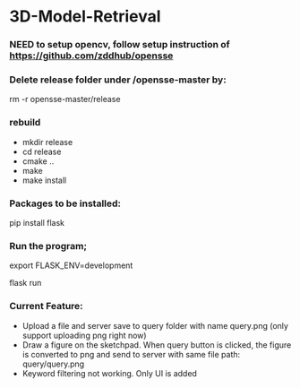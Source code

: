 # 3D-Model-Retrieval

### NEED to setup opencv, follow setup instruction of https://github.com/zddhub/opensse

### Delete release folder under /opensse-master by:
rm -r opensse-master/release

### rebuild
* mkdir release
* cd release
* cmake ..
* make
* make install

### Packages to be installed:
pip install flask


### Run the program;
export FLASK_ENV=development

flask run


### Current Feature:
* Upload a file and server save to query folder with name query.png (only support uploading png right now)
* Draw a figure on the sketchpad. When query button is clicked, the figure is converted to png and send to server with same file path: query/query.png
* Keyword filtering not working. Only UI is added
